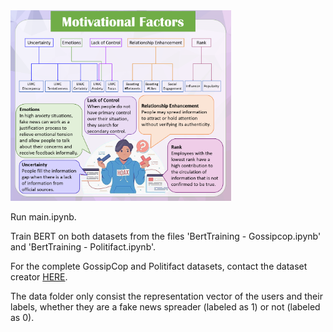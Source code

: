 <!-- ![alt text](https://github.com/mansourehk/profiling/blob/main/motive.png) -->

<img src="https://github.com/mansourehk/profiling/blob/main/motive.png" width=70% height=70% margin-left="auto" margin-right="auto">


Run main.ipynb.

Train BERT on both datasets from the files 'BertTraining - Gossipcop.ipynb' and 'BertTraining - Politifact.ipynb'.

For the complete GossipCop and Politifact datasets, contact the dataset creator [HERE](http://www.cs.iit.edu/~kshu/).

The data folder only consist the representation vector of the users and their labels, whether they are a fake news spreader (labeled as 1) or not (labeled as 0).
